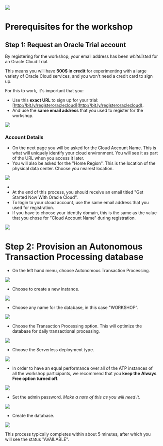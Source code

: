 ![](images/general/workshop_logo.png)

# Prerequisites for the workshop

## Step 1: Request an Oracle Trial account
By registering for the workshop, your email address has been *whitelisted* for an Oracle Cloud Trial.

This means you will have __500$ in credit__ for experimenting with a large variety of Oracle Cloud services, and you won't need a credit card to sign up.

For this to work, it's important that you:
- Use this __exact URL__ to sign up for your trial: [http://bit.ly/registeroraclecloud](http://bit.ly/registeroraclecloud). 
- And use the __same email address__ that you used to register for the workshop.

<!--Your whitelisting expires at the end of the day of the workshop, it's important to sign up before that to make use of it. -->

![](./images/prereq/create_cloud_trial.png)

### Account Details
- On the next page you will be asked for the Cloud Account Name. This is what will uniquely identify your cloud environment. You will see it as part of the URL when you access it later.
- You will also be asked for the "Home Region". This is the location of the physical data center. Choose you nearest location.

![](./images/prereq/create_cloud_trial2.png)

-
- At the end of this process, you should receive an email titled "Get Started Now With Oracle Cloud".
- To login to your cloud account, use the same email address that you used for registration.
- If you have to choose your identify domain, this is the same as the value that you chose for "Cloud Account Name" during registration.
  
![](./images/prereq/create_cloud_trial3.png)

# Step 2: Provision an Autonomous Transaction Processing database

  - On the left hand menu, choose Autonomous Transaction Processing.

  ![](./images/prereq/go_to_atp.png)

  - Choose to create a new instance.
  
  ![](./images/prereq/create_atp_01.png)

  - Choose any name for the database, in this case "WORKSHOP".
  
  ![](./images/prereq/create_atp_02.png)

  - Choose the Transaction Processing option. This will optimize the database for daily transactional processing. 
  
  ![](./images/prereq/create_atp_03.png)
  
  - Choose the Serverless deployment type.
  
  ![](./images/prereq/create_atp_serverless.png)

  - In order to have an equal performance over all of the ATP instances of all the workshop participants, we recommend that you __keep the Always Free option turned off__. 

  ![](./images/prereq/create_atp_free.png)

  - Set the admin password. *Make a note of this as you will need it.*

  ![](./images/prereq/create_atp_04.png)

  - Create the database. 

  ![](./images/prereq/create_atp_05.png)
  
  This process typically completes within about 5 minutes, after which you will see the status "AVAILABLE".
